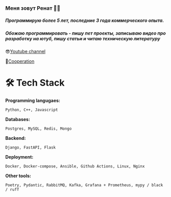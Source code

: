 ### Меня зовут Ренат 👨‍💻

##### Программирую более 5 лет, последние 3 года коммерческого опыта.
##### Обожаю программировать - пишу пет проекты, записываю видео про разработку на ютуб, пишу статьи и читаю техническую литературу


😎[Youtube channel](https://www.youtube.com/channel/UCO35ghKNcqmXxgYvhuNfWQw)

👯[Cooperation](https://t.me/dopefile)

# 🛠️ Tech Stack

**Programming langugaes:**

```Python, C++, Javascript```

**Databases:**

```Postgres, MySQL, Redis, Mongo```

**Backend:**

```Django, FastAPI, Flask```

**Deployment:**

```Docker, Docker-compose, Ansible, Github Actions, Linux, Nginx```

**Other tools:**

```Poetry, Pydantic, RabbitMQ, Kafka, Grafana + Prometheus, mypy / black / ruff```




